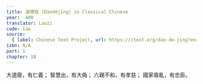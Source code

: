 ```yaml
---
title: 道德經 (Dàodéjīng) in Classical Chinese
year: -400
translator: Laozi
code: lao
source:
  { label: Chinese Text Project, url: https://ctext.org/dao-de-jing?en=off }
isbn: N/A
part: 1
chapter: 18
---
```


大道廢，有仁義；
智慧出，有大偽；
六親不和，有孝慈；
國家昏亂，有忠臣。
